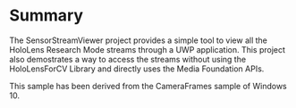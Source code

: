 
# Summary

The SensorStreamViewer project provides a simple tool to view all the HoloLens Research Mode streams through a UWP application. This project also demostrates a way to access the streams without using the HoloLensForCV Library and directly uses the Media Foundation APIs. 

This sample has been derived from the CameraFrames sample of Windows 10.


